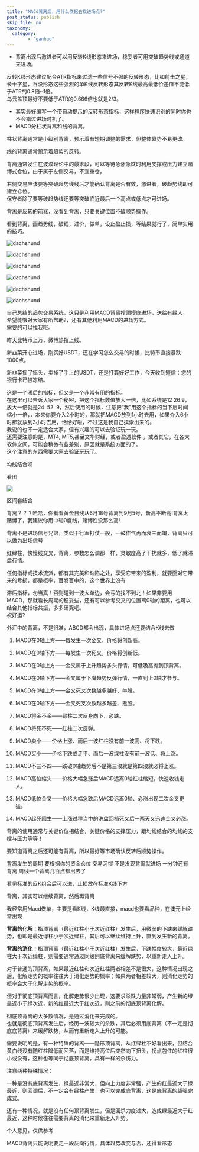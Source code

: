 ```yaml
---
title: "MACd背离后，用什么依据去找进场点?"
post_status: publish
skip_file: no
taxonomy:
  category:
        - "ganhuo"
---
```


- 背离出现后激进者可以用反转K线形态来进场，稳妥者可用突破趋势线或通道来进场。

反转K线形态建议配合ATR指标来过滤一些信号不强的反转形态，比如射击之星，长十字星​，吞没形态这些强烈的单K线反转形态其反转K线最高最低价差值不能低于ATR的0.8倍~1倍。  
乌云盖顶最好不要低于ATR的0.666倍也就是2/3。

- 其实最好编写一个带自动提示的反转形态指标，这样程序快速识别的同时你也不会错过进场时机了。
- MACD分柱状背离和线的背离。

柱状背离通常是小级别背离，预示着有短期调整的需求，但整体趋势不易更改。

线的背离通常预示着趋势的反转。

背离通常发生在波浪理论中的最末段，可以等待急涨急跌时利用支撑或压力建立赌博式仓位，由于属于左侧交易，不宜重仓。

右侧交易应该要等突破趋势线线后才能确认背离是否有效，激进者，破趋势线即可建立仓位。  
保守者除了要等破趋势线还要等突破临近最后一个高点或低点才可进场。

背离是反转的前兆，没看到背离，只要关键位置不破顺势操作。

看到背离，画趋势线，破线，过价，做单，设止盈止损，等结果就行了，简单实用的技巧。

![dachshund](https://cdn.fendou.la/funstoutiao/2020/11/221513293.jpg)

![dachshund](https://cdn.fendou.la/funstoutiao/2020/11/221514387.jpg)

![dachshund](https://cdn.fendou.la/funstoutiao/2020/11/221844729.jpg)

![dachshund](https://cdn.fendou.la/funstoutiao/2020/11/221844807.jpg)

![dachshund](https://cdn.fendou.la/funstoutiao/2020/11/221844745.jpg)

![dachshund](https://cdn.fendou.la/funstoutiao/2020/11/221847051.jpg)

自己总结的趋势交易系统，这只是利用MACD背离抄顶摸底进场，送给有缘人，希望能够对大家有所帮助?，还有其他利用MACD的进场方式。  
需要的可以找我哦。

昨天比特币上万，微博热搜上线。

新韭菜开心进场，刚买好USDT，还在学习怎么交易的时候，比特币直接暴跌1000点。

新韭菜摇了摇头，卖掉了手上的USDT，还是打算好好工作，今天收到短信：您的银行卡已被冻结。

这是一个滞后的指标，但又是一个非常有用的指标。  
在这里可以告诉大家一个秘密，把这个指标数值放大一倍，比如系统是12 26 9，放大一倍就是24  52  9，然后使用的时候，注意把“我”用这个指标的当下层时间缩小一倍，，本来你要介入2小时的，那就把MACD放到1小时去用，如果介入6小时那就放到3小时去用，恰恰好啦，不过这是我自己摸索出来的。  
我说的也不一定适合大家，但有兴趣的可以去验证玩一玩。  
还需要注意的是，MT4,,MT5,甚至文华财经，或者盈透软件 ，或者其它，在各大软件之间，可能会稍微有些差别，原因就是系统方面的了。  
这个注意的东西需要大家去验证玩玩了。

均线结合呗

看图

![](https://cdn.fendou.la/funstoutiao/2020/11/182052755.jpg)

区间套结合

背离？？？哈哈，你看看黄金日线从6月18号背离到9月5号，新高不断高!背离太赌博了，我建议你用中轴0度线，赌博性没那么高!

背离不是进场信号兄弟，类似于行军打仗一般，一鼓作气再而衰三而竭，背离只可以做为出场信号

红绿柱，快慢线交叉，背离，参数怎么调都一样，灵敏度高了干扰就多，低了就滞后行情。

任何指标或技术流派，都有其完美和缺陷之处，享受它带来的盈利，就要面对它带来的亏损，都是概率，百发百中的，这个世界上没有

滞后指标，勿当真！否则碰到一波大单边，会亏的找不到北！如果非要用MACD，那就看长周期的稳妥些，还有可以参考交叉的位置离0轴的距离，也可以结合其他指标共振，多多研究吧。  
祝好运?

外汇中的背离，不是很准，ABCD都会出现，具体进场点还要结合K线去做

1. MACD在0轴上方——每发生一次金叉，价格将创新高。
    
2. MACD在0轴下方——每发生一次死叉，价格将创新低。
    
3. MACD在0轴上方——金叉属于上升趋势多头行情，可低吸高抛到顶背离。
    
4. MACD在0轴下方——金叉属于下降趋势反弹行情，一直到上0轴才参与。
    
5. MACD在0轴上方——金叉死叉次数越多越好、牛股。
    
6. MACD在0轴下方——金叉死叉次数越多越差、熊股。
    
7. MACD将金不金——绿柱二次反身向下、必跌。
    
8. MACD将死不死——红柱二次反弹。
    
9. MACD卖小——价格上涨、而后一波红柱没有前一波高、将下跌。
    
10. MACD买小——价格下跌或走平、而后一波绿柱没有前一波低、将上涨。
    
11. MACD不三不四——跌破0轴趋势后不是第三浪就是第四浪就必将上涨。
    
12. MACD高位缩头——价格大幅急涨后MACD远离0轴红柱缩短，快速收钱走人。
    
13. MACD低位金叉——价格大幅急跌后MACD远离0轴、必涨出现二次金叉更猛。
    
14. MACD起死回生——上涨过程当中的洗盘回档死叉后一两天又迅速金叉必涨。
    

背离的使用通常与关键价位相结合，关键价格的支撑压力，跟均线结合的均线的支撑与压力等等！

要知道背离之后还可能有背离，所以最好等市场确认反转后顺势操作。

背离发生的周期 要根据你的资金仓位 交易习惯 不是发现背离就进场 一分钟还有背离 周线一个背离几百点都出去了

看见标准的反K组合后可以进，止损放在标准K线下方

背离，其实可以继续背离，然后再背离

我经常用Macd做单，主要是看K线，K线最直接，macd也要看品种，在澳元上经常出现

**背离的化解**：指顶背离（最近红柱小于次近红柱）发生后，用微弱的下跌来缓解跌势，也即是最近绿柱小于次近绿柱，其后可以继续维持上升，直到发生新的背离。

**背离的消化**：指顶背离（最近红柱小于次近红柱）发生后，下跌幅度较大，最近绿柱大于次近绿柱，则需要通常通过同级别底背离来缓解跌势，以重新走入上升。

对于普通的顶背离，如果最近红柱和次近红柱两者相差不是很大，这种情况出现之后，化解走势的概率往往大于消化走势的概率；如果两者相差较大，则消化走势的概率会大于化解走势的概率。

但对于彻底顶背离而言，化解走势很少出现，这要求杀跌力量非常弱，产生新的绿最近小于绿次近，新的红最近大于红次近，则之前的彻底顶背离化解。

彻底顶背离的大多数情况，是通过消化来完成的。  
也就是彻底顶背离发生后，经历一波较大的杀跌，其后必须用底背离（不一定是彻底底背离）来缓解跌势，从而有重新走入上升的可能。

需要说明的是，有一种特殊的背离——隐形顶背离，从红绿柱不好看出来，但结合黄白线没有随红柱降低而回落，而是维持高位后突然向下扭头，拐点包住的红柱很小或没有，这种也等同于彻底顶背离，具有一样的杀伤力。

注意两种特殊情况：

一种是没有底背离发生，绿最近非常大，但向上力度非常强，产生的红最近大于绿最近，则回调后，不一定会有绿柱产生，也可以完成底背离，这是底背离的超强完成式。

还有一种情况，就是没有任何顶背离发生，但是回杀力度过大，造成绿最近大于红最近，这种时候往往需要背离的消化来重新走入升势。

个人意见，仅供参考

MACD背离只能说明要走一段反向行情，具体趋势改变与否，还得看形态
